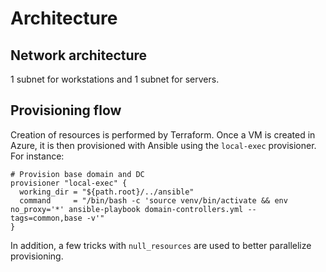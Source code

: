 # Architecture

## Network architecture

1 subnet for workstations and 1 subnet for servers.

## Provisioning flow

Creation of resources is performed by Terraform. Once a VM is created in Azure, it is then provisioned with Ansible using the `local-exec` provisioner. For instance:

```hcl
# Provision base domain and DC
provisioner "local-exec" {
  working_dir = "${path.root}/../ansible"
  command     = "/bin/bash -c 'source venv/bin/activate && env no_proxy='*' ansible-playbook domain-controllers.yml --tags=common,base -v'"
}
```

In addition, a few tricks with `null_resources` are used to better parallelize provisioning.